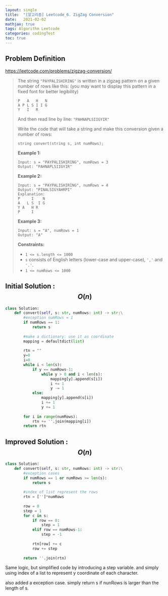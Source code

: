 ```yaml
---
layout: single
title:  "[알고리즘] Leetcode_6. ZigZag Conversion"
date:   2021-02-02
mathjax: true
tags: Algorithm Leetcode
categories: codingTest
toc: true
---
```

## Problem Definition

https://leetcode.com/problems/zigzag-conversion/

 > The string `"PAYPALISHIRING"` is written in a zigzag pattern on a given number of rows like this: (you may want to display this pattern in a fixed font for better legibility)
 >
 > ```
 > P   A   H   N
 > A P L S I I G
 > Y   I   R
 > ```
 >
 > And then read line by line: `"PAHNAPLSIIGYIR"`
 >
 > Write the code that will take a string and make this conversion given a number of rows:
 >
 > ```
 > string convert(string s, int numRows);
 > ```
 >
 >  
 >
 > **Example 1:**
 >
 > ```
 > Input: s = "PAYPALISHIRING", numRows = 3
 > Output: "PAHNAPLSIIGYIR"
 > ```
 >
 > **Example 2:**
 >
 > ```
 > Input: s = "PAYPALISHIRING", numRows = 4
 > Output: "PINALSIGYAHRPI"
 > Explanation:
 > P     I    N
 > A   L S  I G
 > Y A   H R
 > P     I
 > ```
 >
 > **Example 3:**
 >
 > ```
 > Input: s = "A", numRows = 1
 > Output: "A"
 > ```
 >
 >  
 >
 > **Constraints:**
 >
 > - `1 <= s.length <= 1000`
 > - `s` consists of English letters (lower-case and upper-case), `','` and `'.'`.
 > - `1 <= numRows <= 1000`



## Initial Solution : $$O(n)$$

```python
class Solution:
    def convert(self, s: str, numRows: int) -> str:\
        #exception numRows = 1
        if numRows == 1:
            return s
        
        #make a dictionary: use it as coordinate
        mapping = defaultdict(list)
        
        rtn = ""
        y=0
        i=0
        while i < len(s):
            if y == numRows-1:
                while y > 0 and i < len(s):
                    mapping[y].append(s[i])
                    i += 1
                    y -= 1
            else:
                mapping[y].append(s[i])
                i += 1
                y += 1
        
        for i in range(numRows):
            rtn += ''.join(mapping[i])
        return rtn
```

## Improved Solution : $$O(n)$$

```python
class Solution:
    def convert(self, s: str, numRows: int) -> str:\
        #exception cases
        if numRows == 1 or numRows >= len(s):
            return s
        
        #index of list represent the rows
        rtn = ['']*numRows
        
        row = 0
        step = 1
        for c in s:
            if row == 0:
                step = 1
            elif row == numRows-1:
                step = -1
                
            rtn[row] += c
            row += step
                
        return ''.join(rtn)
```

Same logic, but simplified code by introducing a step variable. and simply using index of a list to represent y coordinate of each character.

also added a exception case. simply return s if nunRows is larger than the length of s.